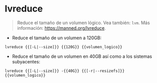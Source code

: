 # lvreduce

> Reduce el tamaño de un volumen lógico.
> Vea también: `lvm`.
> Más información: <https://manned.org/lvreduce>.

- Reduce el tamaño de un volumen a 120GB:

`lvreduce {{[-L|--size]}} {{120G}} {{volumen_logico}}`

- Reduce el tamaño de un volumen en 40GB así como a los sistemas subyacentes:

`lvreduce {{[-L|--size]}} -{{40G}} {{[-r|--resizefs]}} {{volumen_logico}}`
